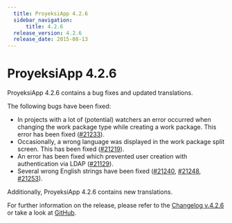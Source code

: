 ```yaml
---
  title: ProyeksiApp 4.2.6
  sidebar_navigation:
      title: 4.2.6
  release_version: 4.2.6
  release_date: 2015-08-13
---
```



# ProyeksiApp 4.2.6

ProyeksiApp 4.2.6 contains a bug fixes and updated translations.

The following bugs have been fixed:

  - In projects with a lot of (potential) watchers an error occurred
    when changing the work package type while creating a work package.
    This error has been fixed
    ([\#21233](https://community.proyeksi.id/work_packages/21233)).
  - Occasionally, a wrong language was displayed in the work package
    split screen. This has been fixed
    ([\#21219](https://community.proyeksi.id/work_packages/21219)).
  - An error has been fixed which prevented user creation with
    authentication via LDAP
    ([\#21129](https://community.proyeksi.id/work_packages/21129)).
  - Several wrong English strings have been fixed
    ([\#21240](https://community.proyeksi.id/work_packages/21240),
    [\#21248](https://community.proyeksi.id/work_packages/21248),
    [\#21253](https://community.proyeksi.id/work_packages/21253)).

Additionally, ProyeksiApp 4.2.6 contains new translations.

For further information on the release, please refer to the [Changelog
v.4.2.6](https://community.proyeksi.id/versions/762) or take a look
at [GitHub](https://github.com/opf/proyeksiapp/tree/v4.2.6).


